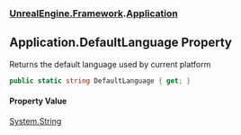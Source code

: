 ### [UnrealEngine.Framework](./UnrealEngine-Framework.md 'UnrealEngine.Framework').[Application](./Application.md 'UnrealEngine.Framework.Application')
## Application.DefaultLanguage Property
Returns the default language used by current platform  
```csharp
public static string DefaultLanguage { get; }
```
#### Property Value
[System.String](https://docs.microsoft.com/en-us/dotnet/api/System.String 'System.String')  
